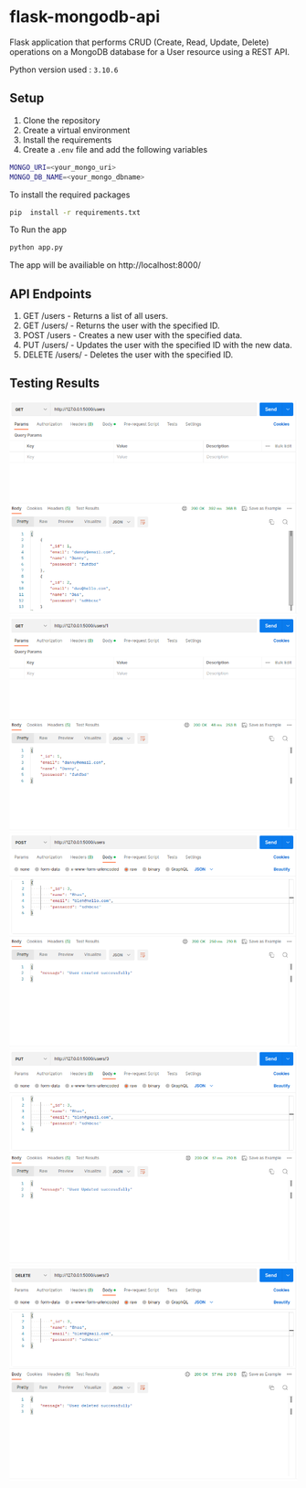 # flask-mongodb-api
Flask application that performs CRUD (Create, Read, Update, Delete) operations on a MongoDB database for a User resource using a REST API.

Python version used : `3.10.6`

## Setup
1. Clone the repository
2. Create a virtual environment
3. Install the requirements
4. Create a `.env` file and add the following variables
```bash
MONGO_URI=<your_mongo_uri>
MONGO_DB_NAME=<your_mongo_dbname>
```

To install the required packages
```bash
pip  install -r requirements.txt
```
To Run the app
```bash
python app.py
```

The app will be availiable on http://localhost:8000/

## API Endpoints
1. GET /users - Returns a list of all users.
2. GET /users/<id> - Returns the user with the specified ID.
3. POST /users - Creates a new user with the specified data.
4. PUT /users/<id> - Updates the user with the specified ID with the new data.
5. DELETE /users/<id> - Deletes the user with the specified ID.

## Testing Results

![Alt text](screenshots/user_get.png?raw=true "GET")
![Alt text](screenshots/user_id_get.png?raw=true "GET ID")
![Alt text](screenshots/user_post.png?raw=true "POST")
![Alt text](screenshots/user_update.png?raw=true "PUT")
![Alt text](screenshots/user_delete.png?raw=true "DELETE")

